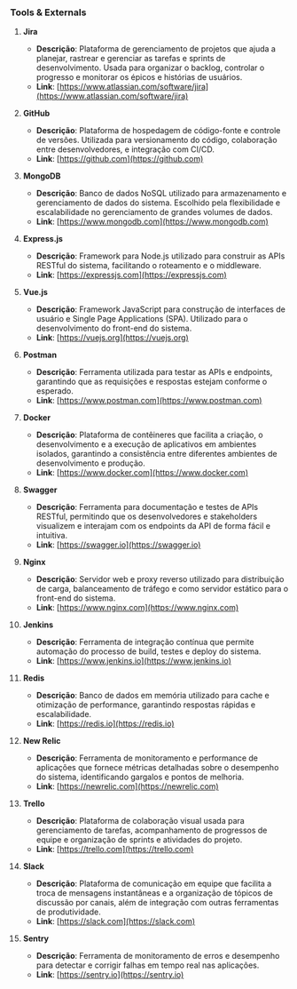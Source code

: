### **Tools & Externals**

1. **Jira**  
   - **Descrição**: Plataforma de gerenciamento de projetos que ajuda a planejar, rastrear e gerenciar as tarefas e sprints de desenvolvimento. Usada para organizar o backlog, controlar o progresso e monitorar os épicos e histórias de usuários.
   - **Link**: [https://www.atlassian.com/software/jira](https://www.atlassian.com/software/jira)

2. **GitHub**  
   - **Descrição**: Plataforma de hospedagem de código-fonte e controle de versões. Utilizada para versionamento do código, colaboração entre desenvolvedores, e integração com CI/CD.
   - **Link**: [https://github.com](https://github.com)

3. **MongoDB**  
   - **Descrição**: Banco de dados NoSQL utilizado para armazenamento e gerenciamento de dados do sistema. Escolhido pela flexibilidade e escalabilidade no gerenciamento de grandes volumes de dados.
   - **Link**: [https://www.mongodb.com](https://www.mongodb.com)

4. **Express.js**  
   - **Descrição**: Framework para Node.js utilizado para construir as APIs RESTful do sistema, facilitando o roteamento e o middleware.
   - **Link**: [https://expressjs.com](https://expressjs.com)

5. **Vue.js**  
   - **Descrição**: Framework JavaScript para construção de interfaces de usuário e Single Page Applications (SPA). Utilizado para o desenvolvimento do front-end do sistema.
   - **Link**: [https://vuejs.org](https://vuejs.org)

6. **Postman**  
   - **Descrição**: Ferramenta utilizada para testar as APIs e endpoints, garantindo que as requisições e respostas estejam conforme o esperado.
   - **Link**: [https://www.postman.com](https://www.postman.com)

7. **Docker**  
   - **Descrição**: Plataforma de contêineres que facilita a criação, o desenvolvimento e a execução de aplicativos em ambientes isolados, garantindo a consistência entre diferentes ambientes de desenvolvimento e produção.
   - **Link**: [https://www.docker.com](https://www.docker.com)

8. **Swagger**  
   - **Descrição**: Ferramenta para documentação e testes de APIs RESTful, permitindo que os desenvolvedores e stakeholders visualizem e interajam com os endpoints da API de forma fácil e intuitiva.
   - **Link**: [https://swagger.io](https://swagger.io)

9. **Nginx**  
   - **Descrição**: Servidor web e proxy reverso utilizado para distribuição de carga, balanceamento de tráfego e como servidor estático para o front-end do sistema.
   - **Link**: [https://www.nginx.com](https://www.nginx.com)

10. **Jenkins**  
    - **Descrição**: Ferramenta de integração contínua que permite automação do processo de build, testes e deploy do sistema.
    - **Link**: [https://www.jenkins.io](https://www.jenkins.io)

11. **Redis**  
    - **Descrição**: Banco de dados em memória utilizado para cache e otimização de performance, garantindo respostas rápidas e escalabilidade.
    - **Link**: [https://redis.io](https://redis.io)

12. **New Relic**  
    - **Descrição**: Ferramenta de monitoramento e performance de aplicações que fornece métricas detalhadas sobre o desempenho do sistema, identificando gargalos e pontos de melhoria.
    - **Link**: [https://newrelic.com](https://newrelic.com)

13. **Trello**  
    - **Descrição**: Plataforma de colaboração visual usada para gerenciamento de tarefas, acompanhamento de progressos de equipe e organização de sprints e atividades do projeto.
    - **Link**: [https://trello.com](https://trello.com)

14. **Slack**  
    - **Descrição**: Plataforma de comunicação em equipe que facilita a troca de mensagens instantâneas e a organização de tópicos de discussão por canais, além de integração com outras ferramentas de produtividade.
    - **Link**: [https://slack.com](https://slack.com)

15. **Sentry**  
    - **Descrição**: Ferramenta de monitoramento de erros e desempenho para detectar e corrigir falhas em tempo real nas aplicações.
    - **Link**: [https://sentry.io](https://sentry.io)
